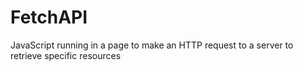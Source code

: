 # FetchAPI
JavaScript running in a page to make an HTTP request to a server to retrieve specific resources
